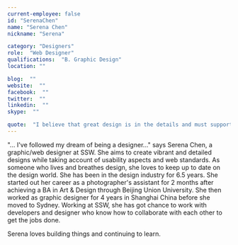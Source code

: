 ```yaml
---
current-employee: false
id: "SerenaChen"
name: "Serena Chen"
nickname: "Serena"

category: "Designers"
role:  "Web Designer"
qualifications:  "B. Graphic Design"
location: ""

blog:  ""
website:  ""
facebook:  ""
twitter:  ""
linkedin:  ""
skype:  ""

quote:  "I believe that great design is in the details and must support functionality."
---
```


"... I've followed my dream of being a designer..." says Serena Chen, a graphic/web designer at SSW. She aims to create vibrant and detailed designs while taking account of usability aspects and web standards. As someone who lives and breathes design, she loves to keep up to date on the design world. She has been in the design industry for 6.5 years. She started out her career as a photographer's assistant for 2 months after achieving a BA in Art & Design through Beijing Union University. She then worked as graphic designer for 4 years in Shanghai China before she moved to Sydney. Working at SSW, she has got chance to work with developers and designer who know how to collaborate with each other to get the jobs done.

Serena loves building things and continuing to learn.